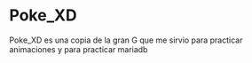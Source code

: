 # Poke_XD
Poke_XD es una copia de la gran G que me sirvio para practicar animaciones y para practicar mariadb
